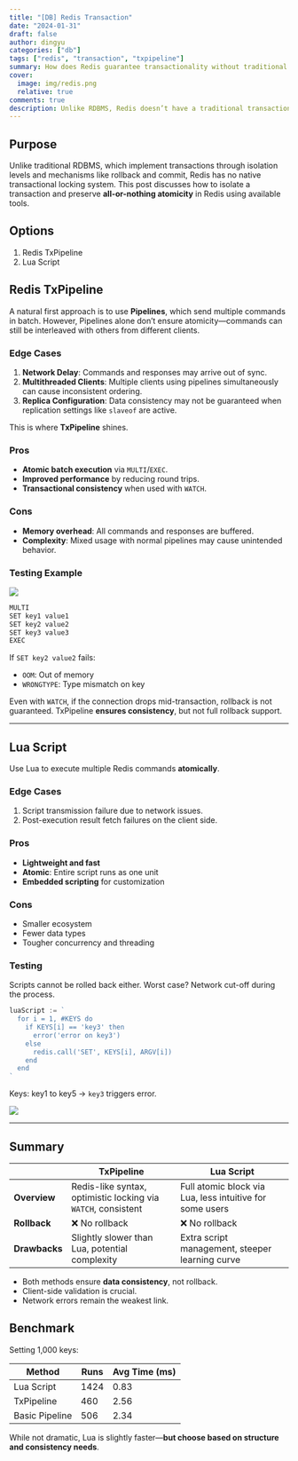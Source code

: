 ```yaml
---
title: "[DB] Redis Transaction"
date: "2024-01-31"
draft: false
author: dingyu
categories: ["db"]
tags: ["redis", "transaction", "txpipeline"]
summary: How does Redis guarantee transactionality without traditional locks?
cover:
  image: img/redis.png
  relative: true
comments: true
description: Unlike RDBMS, Redis doesn’t have a traditional transaction mechanism. It primarily operates as a single-threaded cache, but transactions can still be made atomic using TX pipelines or Lua scripts. This post focuses on comparing the pros and cons of Lua scripts vs. TX pipelines.
---
```


## Purpose

Unlike traditional RDBMS, which implement transactions through isolation levels and mechanisms like rollback and commit, Redis has no native transactional locking system. This post discusses how to isolate a transaction and preserve **all-or-nothing atomicity** in Redis using available tools.

## Options

1. Redis TxPipeline
2. Lua Script

## Redis TxPipeline

A natural first approach is to use **Pipelines**, which send multiple commands in batch. However, Pipelines alone don’t ensure atomicity—commands can still be interleaved with others from different clients.

### Edge Cases
1. **Network Delay**: Commands and responses may arrive out of sync.
2. **Multithreaded Clients**: Multiple clients using pipelines simultaneously can cause inconsistent ordering.
3. **Replica Configuration**: Data consistency may not be guaranteed when replication settings like `slaveof` are active.

This is where **TxPipeline** shines.

### Pros
- **Atomic batch execution** via `MULTI`/`EXEC`.
- **Improved performance** by reducing round trips.
- **Transactional consistency** when used with `WATCH`.

### Cons
- **Memory overhead**: All commands and responses are buffered.
- **Complexity**: Mixed usage with normal pipelines may cause unintended behavior.

### Testing Example
![](img/2.png)

```bash
MULTI
SET key1 value1
SET key2 value2
SET key3 value3
EXEC
```

If `SET key2 value2` fails:
- `OOM`: Out of memory
- `WRONGTYPE`: Type mismatch on key

Even with `WATCH`, if the connection drops mid-transaction, rollback is not guaranteed. TxPipeline **ensures consistency**, but not full rollback support.

---

## Lua Script

Use Lua to execute multiple Redis commands **atomically**.

### Edge Cases
1. Script transmission failure due to network issues.
2. Post-execution result fetch failures on the client side.

### Pros
- **Lightweight and fast**
- **Atomic**: Entire script runs as one unit
- **Embedded scripting** for customization

### Cons
- Smaller ecosystem
- Fewer data types
- Tougher concurrency and threading

### Testing
Scripts cannot be rolled back either. Worst case? Network cut-off during the process.

```go
luaScript := `
  for i = 1, #KEYS do
    if KEYS[i] == 'key3' then
      error('error on key3')
    else
      redis.call('SET', KEYS[i], ARGV[i])
    end
  end
`
```

Keys: key1 to key5 → `key3` triggers error.

![](img/1.png)

---

## Summary

|               | TxPipeline                                                                 | Lua Script                                                            |
|---------------|----------------------------------------------------------------------------|------------------------------------------------------------------------|
| **Overview**  | Redis-like syntax, optimistic locking via `WATCH`, consistent             | Full atomic block via Lua, less intuitive for some users             |
| **Rollback**  | ❌ No rollback                                                             | ❌ No rollback                                                        |
| **Drawbacks** | Slightly slower than Lua, potential complexity                            | Extra script management, steeper learning curve                      |

- Both methods ensure **data consistency**, not rollback.
- Client-side validation is crucial.
- Network errors remain the weakest link.

## Benchmark
Setting 1,000 keys:

| Method        | Runs | Avg Time (ms) |
|---------------|------|----------------|
| Lua Script    | 1424 | 0.83           |
| TxPipeline    | 460  | 2.56           |
| Basic Pipeline| 506  | 2.34           |

While not dramatic, Lua is slightly faster—**but choose based on structure and consistency needs**.

